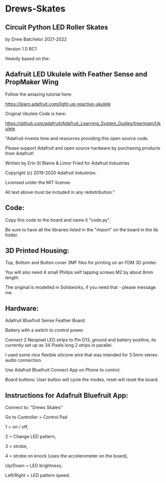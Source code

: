 # Drews-Skates

## Circuit Python LED Roller Skates 
by Drew Batchelor 2021-2022
 
Version 1.0 RC1

Heavily based on the: 

## Adafruit LED Ukulele with Feather Sense and PropMaker Wing
Follow the amazing tutorial here:

https://learn.adafruit.com/light-up-reactive-ukulele

Original Ukulele Code is here:

https://github.com/adafruit/Adafruit_Learning_System_Guides/tree/main/Ukulele

"Adafruit invests time and resources providing this open source code. 

Please support Adafruit and open source hardware by purchasing products from Adafruit! 

Written by Erin St Blaine & Limor Fried for Adafruit Industries 

Copyright (c) 2019-2020 Adafruit Industries. 

Licensed under the MIT license. 

All text above must be included in any redistribution."

## Code:
Copy this code to the board and name it "code.py". 

Be sure to have all the libraries listed in the "import" on the board in the lib folder. 

## 3D Printed Housing:
Top, Bottom and Button cover 3MF files for printing on an FDM 3D printer. 

You will also need 4 small Philips self tapping screws M2 by about 8mm length.

The original is modelled in Solidworks, if you need that - please message me.

## Hardware:
Adafruit Bluefruit Sense Feather Board. 

Battery with a switch to control power. 

Connect 2 Neopixel LED strips to Pin D13, ground and battery positive, its currently set up as 34 Pixels long 2 strips in parallel. 

I used some nice flexible silicone wire that was intended for 3.5mm stereo audio connection.

Use Adafruit Bluefruit Connect App on Phone to control. 

Board buttons: User button will cycle the modes, reset will reset the board. 

## Instructions for Adafruit Bluefruit App:
Connect to: "Drews Skates"

Go to Controller > Control Pad

1 = on / off, 

2 = Change LED pattern, 

3 = strobe,  

4 = strobe on knock (uses the accelerometer on the board),

Up/Down = LED brightness,

Left/Right = LED pattern speed.
